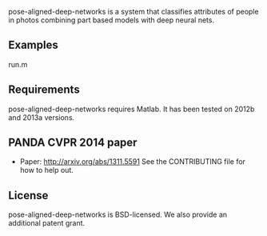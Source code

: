 pose-aligned-deep-networks is a system that classifies attributes of people in photos combining part based models with deep neural nets.

## Examples
run.m

## Requirements
pose-aligned-deep-networks requires Matlab. It has been tested on 2012b and 2013a versions.

## PANDA CVPR 2014 paper
* Paper: http://arxiv.org/abs/1311.5591
See the CONTRIBUTING file for how to help out.

## License
pose-aligned-deep-networks is BSD-licensed. We also provide an additional patent grant.
